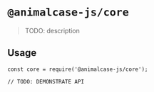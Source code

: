 # `@animalcase-js/core`

> TODO: description

## Usage

```
const core = require('@animalcase-js/core');

// TODO: DEMONSTRATE API
```
